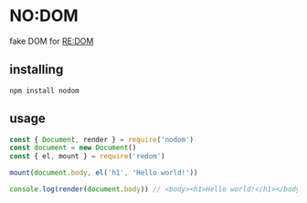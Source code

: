 # NO:DOM
fake DOM for [RE:DOM](https://redom.js.org)

## installing
```
npm install nodom
```

## usage
```js
const { Document, render } = require('nodom')
const document = new Document()
const { el, mount } = require('redom')

mount(document.body, el('h1', 'Hello world!'))

console.log(render(document.body)) // <body><h1>Hello world!</h1></body>
```
